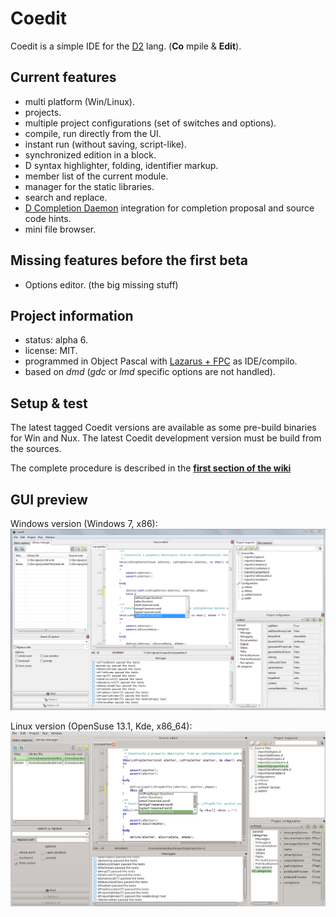Coedit
======

Coedit is a simple IDE for the [D2](http://dlang.org) lang. (**Co** mpile & **Edit**).

Current features
----------------
- multi platform (Win/Linux).
- projects.
- multiple project configurations (set of switches and options).
- compile, run directly from the UI.
- instant run (without saving, script-like).
- synchronized edition in a block.
- D syntax highlighter, folding, identifier markup.
- member list of the current module.
- manager for the static libraries.
- search and replace.
- [D Completion Daemon](https://github.com/Hackerpilot/DCD) integration for completion proposal and source code hints.
- mini file browser.

Missing features before the first beta
--------------------------------------
- Options editor. (the big missing stuff)

Project information
-------------------
- status: alpha 6.
- license: MIT.
- programmed in Object Pascal with [Lazarus + FPC](http://www.lazarus.freepascal.org) as IDE/compilo.
- based on *dmd* (*gdc* or *lmd* specific options are not handled).

Setup & test
------------
The latest tagged Coedit versions are available as some pre-build binaries for Win and Nux.
The latest Coedit development version must be build from the sources.

The complete procedure is described in the [**first section of the wiki**](https://github.com/BBasile/Coedit/wiki#detailed-setup-procedure)

GUI preview
-----------
Windows version (Windows 7, x86):
![Win screen-cap](lazproj/Gui.tease.png "Coedit GUI preview")

Linux version (OpenSuse 13.1, Kde, x86_64):
![Nux screen-cap](lazproj/Gui.tease.kde.png "Coedit GUI preview")